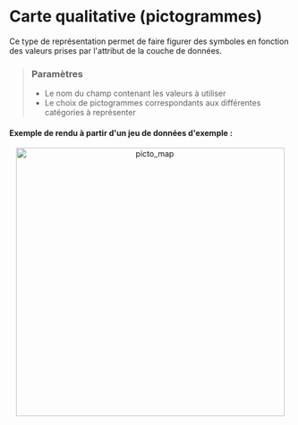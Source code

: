 # Carte qualitative (pictogrammes)

Ce type de représentation permet de faire figurer des symboles en fonction des valeurs prises par l'attribut de la couche de données.

> ### Paramètres
> * Le nom du champ contenant les valeurs à utiliser
> * Le choix de pictogrammes correspondants aux différentes catégories à représenter


#### Exemple de rendu à partir d'un jeu de données d'exemple :

<p style="text-align: center;">
<img src="img/typo_picto.png" alt="picto_map" style="width: 480px;"/>
</p>
